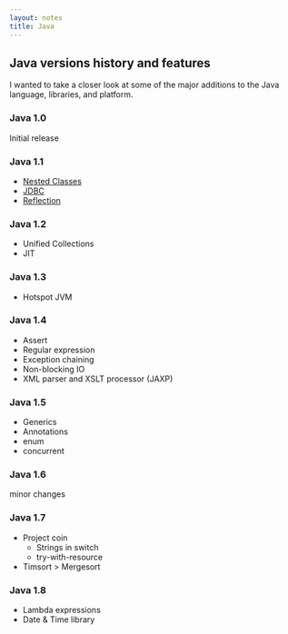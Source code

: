 ```yaml
---
layout: notes
title: Java
---
```


## Java versions history and features

I wanted to take a closer look at some of the major additions to the Java language, libraries, and platform.

### Java 1.0

Initial release

### Java 1.1

* [Nested Classes](./nested-classes.html)
* [JDBC](./jdbc.html)
* [Reflection](./reflection.html)

### Java 1.2

* Unified Collections
* JIT

### Java 1.3

* Hotspot JVM

### Java 1.4

* Assert
* Regular expression
* Exception chaining
* Non-blocking IO
* XML parser and XSLT processor (JAXP)

### Java 1.5

* Generics
* Annotations
* enum
* concurrent

### Java 1.6

minor changes

### Java 1.7

* Project coin
  * Strings in switch
  * try-with-resource  
* Timsort > Mergesort

### Java 1.8

* Lambda expressions
* Date & Time library
